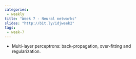 ```yaml
---
categories:
 - weekly
title: "Week 7 - Neural networks"
slides: "http://bit.ly/idjweek2"
tags:
 - week-7
---
```


- Multi-layer perceptrons: back-propagation, over-fitting and regularization.

